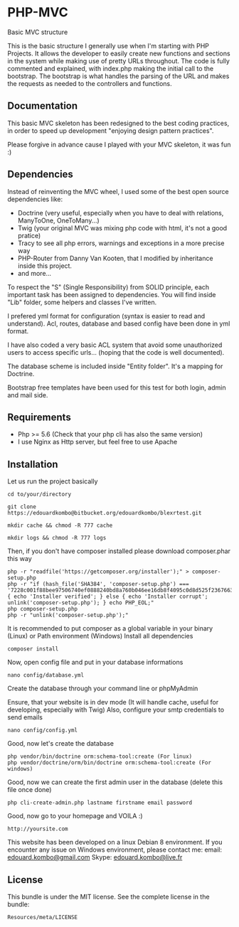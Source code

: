 # PHP-MVC
Basic MVC structure

This is the basic structure I generally use when I'm starting with PHP Projects. It allows the developer to easily create new functions and sections in the system while making use of pretty URLs throughout.
The code is fully commented and explained, with index.php making the initial call to the bootstrap. The bootstrap is what handles the parsing of the URL and makes the requests as needed to the controllers and functions.


Documentation
-------------

This basic MVC skeleton has been redesigned to the best coding practices, in order to speed up development "enjoying design pattern practices".

Please forgive in advance cause I played with your MVC skeleton, it was fun :)


Dependencies
-------------

Instead of reinventing the MVC wheel, I used some of the best open source dependencies like:
- Doctrine (very useful, especially when you have to deal with relations, ManyToOne, OneToMany...)
- Twig (your original MVC was mixing php code with html, it's not a good pratice)
- Tracy  to see all php errors, warnings and exceptions in a more precise way
- PHP-Router from Danny Van Kooten, that I modified by inheritance inside this project.
- and more...

To respect the "S" (Single Responsibility) from SOLID principle, each important task has been assigned to dependencies.
You will find inside "Lib" folder, some helpers and classes I've written.

I prefered yml format for configuration (syntax is easier to read and understand).
Acl, routes, database and based config have been done in yml format.

I have also coded a very basic ACL system that avoid some unauthorized users to access specific urls... (hoping that the code is well documented).


The database scheme is included inside "Entity folder". It's a mapping for Doctrine.

Bootstrap free templates have been used for this test for both login, admin and mail side.


Requirements
------------

- Php >= 5.6 (Check that your php cli has also the same version)
- I use Nginx as Http server, but feel free to use Apache
 

Installation
------------

Let us run the project basically

	cd to/your/directory
	
	git clone https://edouardkombo@bitbucket.org/edouardkombo/blexrtest.git
	
	mkdir cache && chmod -R 777 cache
	
	mkdir logs && chmod -R 777 logs
	
	
Then, if you don't have composer installed please download composer.phar this way

	php -r "readfile('https://getcomposer.org/installer');" > composer-setup.php
	php -r "if (hash_file('SHA384', 'composer-setup.php') === '7228c001f88bee97506740ef0888240bd8a760b046ee16db8f4095c0d8d525f2367663f22a46b48d072c816e7fe19959') { echo 'Installer verified'; } else { echo 'Installer corrupt'; unlink('composer-setup.php'); } echo PHP_EOL;"
	php composer-setup.php
	php -r "unlink('composer-setup.php');"


It is recommended to put composer as a global variable in your binary (Linux) or Path environment (Windows)
Install all dependencies

	composer install
	

Now, open config file and put in your database informations

	nano config/database.yml
	
	
Create the database through your command line or phpMyAdmin 
	
	
Ensure, that your website is in dev mode (It will handle cache, useful for developing, especially with Twig)
Also, configure your smtp credentials to send emails
	
	nano config/config.yml
	
	
Good, now let's create the database 
	
	php vendor/bin/doctrine orm:schema-tool:create (For linux)
	php vendor/doctrine/orm/bin/doctrine orm:schema-tool:create (For windows)
	
	
Good, now we can create the first admin user in the database (delete this file once done)

	php cli-create-admin.php lastname firstname email password
	
	
Good, now go to your homepage and VOILA :)

	http://yoursite.com

	

This website has been developed on a linux Debian 8 environment. If you encounter any issue on Windows environment, please contact me:
email: edouard.kombo@gmail.com
Skype: edouard.kombo@live.fr


License
-------

This bundle is under the MIT license. See the complete license in the bundle:

    Resources/meta/LICENSE
